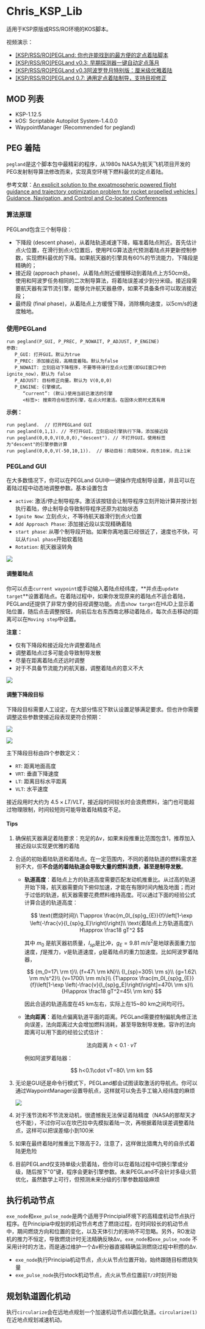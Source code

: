 # Chris_KSP_Lib
适用于KSP原版或RSS/RO环境的KOS脚本。

视频演示：

- [[KSP/RSS/RO]PEGLand: 你也许能找到的最方便的定点着陆脚本](https://www.bilibili.com/video/BV1wDd2YDEf1)
- [[KSP/RSS/RO]PEGLand v0.3: 早期探测器一键自动定点落月](https://www.bilibili.com/video/BV1ZJdZY6EwE)
- [[KSP/RSS/RO]PEGLand v0.3阿波罗登月特别版：厘米级优雅着陆](https://www.bilibili.com/video/BV1wGdZYjEgm)
- [[KSP/RSS/RO]PEGLand 0.7: 通用定点着陆制导，支持目视修正](https://www.bilibili.com/video/BV1yUT6z4ExF)

## MOD 列表

- KSP-1.12.5
- kOS: Scriptable Autopilot System-1.4.0.0
- WaypointManager (Recommended for pegland)

## PEG 着陆

`pegland`是这个脚本包中最精彩的程序，从1980s NASA为航天飞机项目开发的PEG发射制导算法修改而来，实现真空环境下燃料最优的定点着陆。

参考文献：[An explicit solution to the exoatmospheric powered flight guidance and trajectory optimization problem for rocket propelled vehicles | Guidance, Navigation, and Control and Co-located Conferences](https://arc.aiaa.org/doi/10.2514/6.1977-1051)

### 算法原理

PEGLand包含三个制导段：

- 下降段 (descent phase)，从着陆轨道减速下降，瞄准着陆点附近。首先估计点火位置，在滑行到点火位置后，使用PEG算法迭代预测着陆点并更新控制参数，实现燃料最优的下降。如果航天器的引擎具有60%的节流能力，下降段是精确的；
- 接近段 (approach phase)，从着陆点附近缓慢移动到着陆点上方50cm处。使用和阿波罗任务相同的二次制导算法，将着陆误差减少到分米级。接近段需要航天器有深节流引擎，能够允许航天器悬停，如果不具备条件可以取消接近段；
- 最终段 (final phase)，从着陆点上方缓慢下降，消除横向速度，以5cm/s的速度触地。

### 使用PEGLand

```kOS
run pegland(P_GUI, P_PREC, P_NOWAIT, P_ADJUST, P_ENGINE)
参数:
   P_GUI: 打开GUI。默认为true
   P_PREC: 添加接近段，高精度着陆。默认为false
   P_NOWAIT: 立刻启动下降程序，不要等待滑行至点火位置(即GUI窗口中的ignite_now)，默认为 false
   P_ADJUST: 目标修正向量。默认为 V(0,0,0)
   P_ENGINE: 引擎模式。
      “current”: (默认)使用当前已激活的引擎
      <标签>: 搜索符合标签的引擎，在点火时激活。在固体火箭时尤其有用
```

**示例：**

```kOS
run pegland.  // 打开PEGLand GUI
run pegland(0,1,1). // 不打开GUI，立刻启动引擎执行下降，添加接近段
run pegland(0,0,0,V(0,0,0),"descent"). // 不打开GUI，使用标签为"descent"的引擎参数计算
run pegland(0,0,0,V(-50,10,1)).  // 移动目标：向南50米，向东10米，向上1米
```

### PEGLand GUI

在大多数情况下，你可以在PEGLand GUI中一键操作完成制导设置，并且可以在着陆过程中动态地调整参数。基本设置包含

- `active`: 激活/停止制导程序。激活该按钮会让制导程序立刻开始计算并按计划执行着陆，停止制导会导致制导程序还原为初始状态
- `Ignite Now`: 立刻点火，不等待航天器滑行到点火位置
- `Add Approach Phase`: 添加接近段以实现精确着陆
- `start phase`: 从哪个制导段开始。如果你离地面已经很近了，速度也不快，可以从`final phase`开始软着陆
- `Rotation`: 航天器滚转角

![](./pictures/gui_explained_chi.png)

#### 调整着陆点

你可以点击`current waypoint`或手动输入着陆点经纬度，**并点击`update target`**设置着陆点。在着陆过程中，如果你发现原来的着陆点不适合着陆，PEGLand还提供了非常方便的目视调整功能。点击`show target`在HUD上显示着陆位置，随后点击调整按钮，向前后左右东西南北移动着陆点，每次点击移动的距离可以在`Moving step`中设置。

**注意：**

- 仅有下降段和接近段允许调整着陆点
- 调整着陆点过多可能会导致制导发散
- 尽量在距离着陆点还远时调整
- 对于不具备节流能力的航天器，调整着陆点的意义不大

![](./pictures/gui_explained_chi1.png)

#### 调整下降段目标

下降段目标需要人工设定，在大部分情况下默认设置足够满足要求。但也许你需要调整这些参数使接近段表现更符合预期：

![](./pictures/des2app.jpg)

![](./pictures/gui_explained_destarget.png)

主下降段目标由四个参数定义：

- `RT`: 距离地面高度
- `VRT`: 垂直下降速度
- `LT`: 距离目标水平距离
- `VLT`: 水平速度

接近段用时大约为 $4.5\times LT/VLT$，接近段时间较长时会浪费燃料，油门也可能超过物理限制，时间较短则可能导致着陆精度不足。

#### Tips

1. 确保航天器满足着陆要求：充足的Δv，如果末段推重比范围包含1，推荐加入接近段以实现更优雅的着陆

2. 合适的初始着陆轨道和着陆点。在一定范围内，不同的着陆轨道的燃料需求差别不大，但**不合适的着陆轨道会导致大量的燃料浪费，甚至是制导发散**。

   - **轨道高度**：着陆点上方的轨道高度需要匹配发动机推重比。从过高的轨道开始下降，航天器需要向下俯仰加速，才能在有限时间内触及地面；而对于过低的轨道，航天器需要花费燃料维持高度。可以通过下面的经验公式计算合适的轨道高度：
     
     $$
     \text{燃烧时间}\ T\approx \frac{m_0I_{sp}g_{E}}{f}\left[1-\exp \left(-\frac{v}{I_{sp}g_E}\right)\right]\\
     \text{着陆点上方轨道高度}\ H\approx \frac18 gT^2
     $$
     
     其中 $m_0$ 是航天器初质量，$I_{sp}$是比冲，$g_E=9.81\ m/s^2$是地球表面重力加速度，$f$是推力，$v$是轨道速度，$g$是着陆点的重力加速度。比如阿波罗着陆器，
     
     $$
     {m_0=17\ \rm t}\\
     {f=47\ \rm kN}\\
     {I_{sp}=305\ \rm s}\\
     {g=1.62\ \rm m/s^2}\\
     {v=1700\ \rm m/s}\\
     {T\approx \frac{m_0I_{sp}g_{E}}{f}\left[1-\exp \left(-\frac{v}{I_{sp}g_E}\right)\right]=470\ \rm s}\\
     {H\approx \frac18 gT^2=45\ \rm km}
     $$
     
     因此合适的轨道高度在45 km左右，实际上在15~80 km之间均可行。

   - **法向距离**：着陆点偏离轨道平面的距离。PEGLand需要控制偏航角修正法向误差，法向距离过大会增加燃料消耗，甚至导致制导发散。容许的法向距离可以用下面的经验公式估计：
     
     $$
     \text{法向距离}\ h<0.1\cdot vT
     $$
     
     例如阿波罗着陆器：
     
     $$
     h<0.1\cdot vT=80\ \rm km
     $$

3. 无论是GUI还是命令行模式下，PEGLand都会试图读取激活的导航点。你可以通过WaypointManager设置导航点，这样就可以免去手工输入经纬度的麻烦

   ![](./pictures/waypointmanager.png)

4. 对于浅节流和不节流发动机，很遗憾我无法保证着陆精度（NASA的那帮天才也不能），不过你可以在坎巴拉中先模拟着陆一次，再根据着陆误差调整着陆点，这样可以把误差缩小到100米

5. 如果在最终着陆时推重比下限高于2，注意了，这样做比猎鹰九号的自杀式着陆更危险

6. 目前PEGLand仅支持单级火箭着陆，但你可以在着陆过程中切换引擎或分级，随后按下"0"键，程序会更新引擎参数。未来PEGLand不会针对多级火箭优化，虽然数学上可行，但预测未来分级的引擎参数超级麻烦

## 执行机动节点

`exe_node`和`exe_pulse_node`是两个适用于Principia环境下的高精度机动节点执行程序。在Principia中规划的机动节点考虑了燃烧过程，在时间较长的机动节点中，期间燃烧方向和位置的变化，以及天体引力的影响不可忽略。另外，RO发动机的推力不恒定，导致燃烧计时无法精确反映Δv。`exe_node`和`exe_pulse_node` 不采用计时的方法，而是通过维护一个Δv积分器直接精确监测燃烧过程中积攒的Δv.

- `exe_node`执行Principia机动节点，点火从节点位置开始，始终跟随目标燃烧矢量
- `exe_pulse_node`执行stock机动节点，点火从节点位置前`T/2`时刻开始

## 规划轨道圆化机动

执行`circularize`会在远地点规划一个加速机动节点以圆化轨道。`circularize(1)`在近地点规划减速机动。

